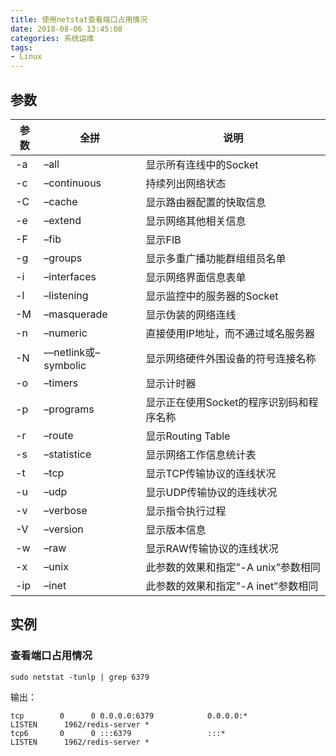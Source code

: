 ```yaml
---
title: 使用netstat查看端口占用情况
date: 2018-08-06 13:45:08
categories: 系统运维
tags:
- Linux
---
```




## 参数
参数   |     全拼    |       说明
----- | ------------ | -------------
-a   | –all  | 显示所有连线中的Socket
-c   | –continuous  | 持续列出网络状态
-C   | –cache  | 显示路由器配置的快取信息
-e   | –extend  | 显示网络其他相关信息
-F   | –fib  | 显示FIB
-g   | –groups  | 显示多重广播功能群组组员名单
-i   | –interfaces  | 显示网络界面信息表单
-l   | –listening  | 显示监控中的服务器的Socket
-M   | –masquerade  | 显示伪装的网络连线
-n   | –numeric  | 直接使用IP地址，而不通过域名服务器
-N   | ––netlink或–symbolic  | 显示网络硬件外围设备的符号连接名称
-o   | –timers  |  显示计时器
-p   | –programs  | 显示正在使用Socket的程序识别码和程序名称
-r   | –route  | 显示Routing Table
-s   | –statistice  | 显示网络工作信息统计表
-t   | –tcp  | 显示TCP传输协议的连线状况
-u   | –udp  | 显示UDP传输协议的连线状况
-v   | –verbose  | 显示指令执行过程
-V   | –version  | 显示版本信息
-w   | –raw  | 显示RAW传输协议的连线状况
-x   | –unix  | 此参数的效果和指定”-A unix”参数相同
-ip   | –inet  | 此参数的效果和指定”-A inet”参数相同

## 实例
### 查看端口占用情况
```
sudo netstat -tunlp | grep 6379
```

输出：

```
tcp        0      0 0.0.0.0:6379            0.0.0.0:*               LISTEN      1962/redis-server *
tcp6       0      0 :::6379                 :::*                    LISTEN      1962/redis-server *
```